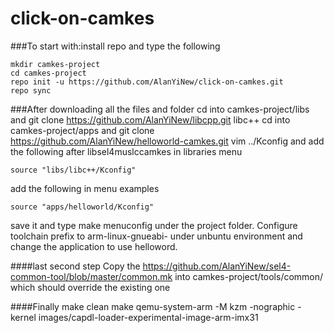 # click-on-camkes
###To start with:install repo and type the following
```
mkdir camkes-project
cd camkes-project
repo init -u https://github.com/AlanYiNew/click-on-camkes.git
repo sync
```

###After downloading all the files and folder
cd into camkes-project/libs and git clone https://github.com/AlanYiNew/libcpp.git libc++
cd into camkes-project/apps and git clone https://github.com/AlanYiNew/helloworld-camkes.git
vim ../Kconfig and add the following after libsel4muslccamkes in libraries menu
```
source "libs/libc++/Kconfig"
```
add the following in menu examples
```
source "apps/helloworld/Kconfig"
```
save it and type make menuconfig under the project folder. Configure toolchain prefix to arm-linux-gnueabi- under unbuntu environment and change the application to use helloword.

####last second step
Copy the https://github.com/AlanYiNew/sel4-common-tool/blob/master/common.mk into camkes-project/tools/common/
which should override the existing one

####Finally
make clean
make
qemu-system-arm -M kzm -nographic -kernel images/capdl-loader-experimental-image-arm-imx31
